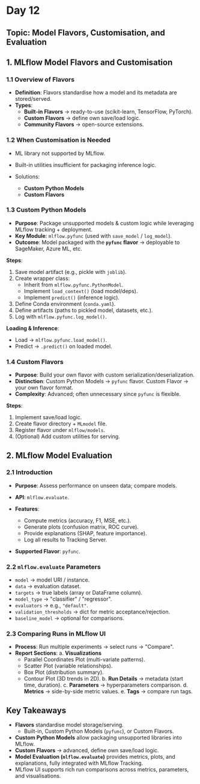 # Day 12

## Topic: Model Flavors, Customisation, and Evaluation

## 1. MLflow Model Flavors and Customisation

### 1.1 Overview of Flavors

* **Definition**: Flavors standardise how a model and its metadata are stored/served.
* **Types**:
  * **Built-in Flavors** → ready-to-use (scikit-learn, TensorFlow, PyTorch).
  * **Custom Flavors** → define own save/load logic.
  * **Community Flavors** → open-source extensions.

### 1.2 When Customisation is Needed

* ML library not supported by MLflow.
* Built-in utilities insufficient for packaging inference logic.
* Solutions:

  * **Custom Python Models**
  * **Custom Flavors**


### 1.3 Custom Python Models

* **Purpose**: Package unsupported models & custom logic while leveraging MLflow tracking + deployment.
* **Key Module**: `mlflow.pyfunc` (used with `save_model` / `log_model`).
* **Outcome**: Model packaged with the **`pyfunc` flavor** → deployable to SageMaker, Azure ML, etc.

**Steps**:

1. Save model artifact (e.g., pickle with `joblib`).
2. Create wrapper class:
   * Inherit from `mlflow.pyfunc.PythonModel`.
   * Implement `load_context()` (load model/deps).
   * Implement `predict()` (inference logic).
3. Define Conda environment (`conda.yaml`).
4. Define artifacts (paths to pickled model, datasets, etc.).
5. Log with `mlflow.pyfunc.log_model()`.

**Loading & Inference**:

* Load → `mlflow.pyfunc.load_model()`.
* Predict → `.predict()` on loaded model.


### 1.4 Custom Flavors

* **Purpose**: Build your own flavor with custom serialization/deserialization.
* **Distinction**: Custom Python Models → `pyfunc` flavor.
  Custom Flavor → your own flavor format.
* **Complexity**: Advanced; often unnecessary since `pyfunc` is flexible.

**Steps**:

1. Implement save/load logic.
2. Create flavor directory + `MLmodel` file.
3. Register flavor under `mlflow/models`.
4. (Optional) Add custom utilities for serving.

## 2. MLflow Model Evaluation

### 2.1 Introduction

* **Purpose**: Assess performance on unseen data; compare models.
* **API**: `mlflow.evaluate`.
* **Features**:

  * Compute metrics (accuracy, F1, MSE, etc.).
  * Generate plots (confusion matrix, ROC curve).
  * Provide explanations (SHAP, feature importance).
  * Log all results to Tracking Server.
* **Supported Flavor**: `pyfunc`.


### 2.2 `mlflow.evaluate` Parameters

* `model` → model URI / instance.
* `data` → evaluation dataset.
* `targets` → true labels (array or DataFrame column).
* `model_type` → "classifier" / "regressor".
* `evaluators` → e.g., `"default"`.
* `validation_thresholds` → dict for metric acceptance/rejection.
* `baseline_model` → optional for comparisons.


### 2.3 Comparing Runs in MLflow UI

* **Process**: Run multiple experiments → select runs → "Compare".
* **Report Sections**:
  a. **Visualizations**
     * Parallel Coordinates Plot (multi-variate patterns).
     * Scatter Plot (variable relationships).
     * Box Plot (distribution summary).
     * Contour Plot (3D trends in 2D).
  b. **Run Details** → metadata (start time, duration).
  c. **Parameters** → hyperparameters comparison.
  d. **Metrics** → side-by-side metric values.
  e. **Tags** → compare run tags.


## Key Takeaways

* **Flavors** standardise model storage/serving.
  * Built-in, Custom Python Models (`pyfunc`), or Custom Flavors.
* **Custom Python Models** allow packaging unsupported libraries into MLflow.
* **Custom Flavors** → advanced, define own save/load logic.
* **Model Evaluation (`mlflow.evaluate`)** provides metrics, plots, and explanations, fully integrated with MLflow Tracking.
* MLflow UI supports rich run comparisons across metrics, parameters, and visualisations.